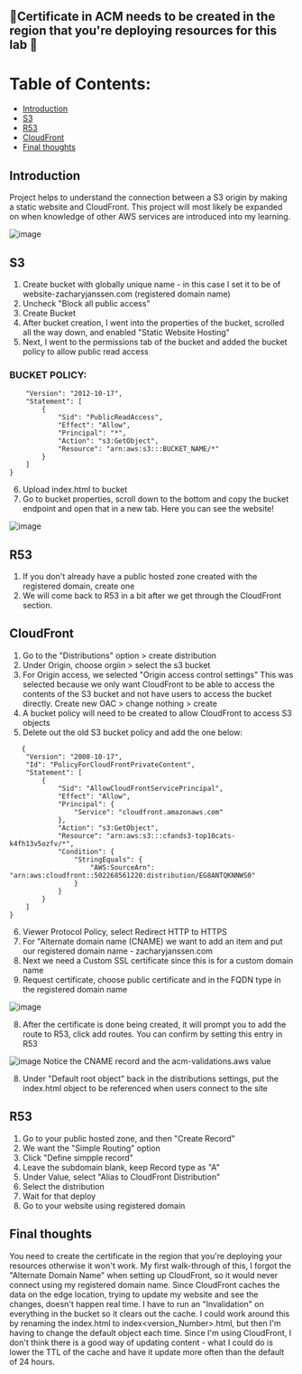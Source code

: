 ## 🚨Certificate in ACM needs to be created in the region that you're deploying resources for this lab 🚨

# Table of Contents:
- [Introduction](#introduction)
- [S3](#s3)
- [R53](#r53)
- [CloudFront](#cloudfront)
- [Final thoughts](#final-thoughts)

## Introduction
Project helps to understand the connection between a S3 origin by making a static website and CloudFront. This project will most likely be expanded on when knowledge of other AWS services are introduced into my learning. 


![image](https://github.com/user-attachments/assets/4d89104e-d17b-4dc4-bb3b-2b261a8e4caf)



## S3
1. Create bucket with globally unique name - in this case I set it to be of website-zacharyjanssen.com (registered domain name)
2. Uncheck "Block all public access"
3. Create Bucket
4. After bucket creation, I went into the properties of the bucket, scrolled all the way down, and enabled "Static Website Hosting"
5. Next, I went to the permissions tab of the bucket and added the bucket policy to allow public read access 

### BUCKET POLICY:
```{
    "Version": "2012-10-17",
    "Statement": [
        {
            "Sid": "PublicReadAccess",
            "Effect": "Allow",
            "Principal": "*",
            "Action": "s3:GetObject",
            "Resource": "arn:aws:s3:::BUCKET_NAME/*"
        }
    ]
}
```

6. Upload index.html to bucket
7. Go to bucket properties, scroll down to the bottom and copy the bucket endpoint and open that in a new tab. Here you can see the website!

![image](https://github.com/user-attachments/assets/2b46469f-c8fc-46a7-bde2-5faf0459a30a)

## R53
1. If you don't already have a public hosted zone created with the registered domain, create one
2. We will come back to R53 in a bit after we get through the CloudFront section. 

## CloudFront
1. Go to the "Distributions" option > create distribution
2. Under Origin, choose orgiin > select the s3 bucket
3. For Origin access, we selected "Origin access control settings" This was selected because we only want CloudFront to be able to access the contents of the S3 bucket
and not have users to access the bucket directly. Create new OAC > change nothing > create
4. A bucket policy will need to be created to allow CloudFront to access S3 objects
5. Delete out the old S3 bucket policy and add the one below:
```
   {
    "Version": "2008-10-17",
    "Id": "PolicyForCloudFrontPrivateContent",
    "Statement": [
        {
            "Sid": "AllowCloudFrontServicePrincipal",
            "Effect": "Allow",
            "Principal": {
                "Service": "cloudfront.amazonaws.com"
            },
            "Action": "s3:GetObject",
            "Resource": "arn:aws:s3:::cfands3-top10cats-k4fh13v5ozfv/*",
            "Condition": {
                "StringEquals": {
                    "AWS:SourceArn": "arn:aws:cloudfront::502268561220:distribution/EG8ANTQKNNWS0"
                }
            }
        }
    ]
}
```
6. Viewer Protocol Policy, select Redirect HTTP to HTTPS
7. For "Alternate domain name (CNAME) we want to add an item and put our registered domain name - zacharyjanssen.com
8. Next we need a Custom SSL certificate since this is for a custom domain name
9. Request certificate, choose public certificate and in the FQDN type in the registered domain name

![image](https://github.com/user-attachments/assets/723d34de-c0fb-416f-ab41-e038a33977cb)

8. After the certificate is done being created, it will prompt you to add the route to R53, click add routes. You can confirm by setting this entry in R53

![image](https://github.com/user-attachments/assets/020e8f4d-f0de-489c-bd7a-01d52c91c97d)
Notice the CNAME record and the acm-validations.aws value

8. Under "Default root object" back in the distributions settings, put the index.html object to be referenced when users connect to the site

## R53
1. Go to your public hosted zone, and then "Create Record"
2. We want the "Simple Routing" option
3. Click "Define simpple record"
4. Leave the subdomain blank, keep Record type as "A"
5. Under Value, select "Alias to CloudFront Distribution"
6. Select the distribution
7. Wait for that deploy
8. Go to your website using registered domain

## Final thoughts
You need to create the certificate in the region that you're deploying your resources otherwise it won't work. My first walk-through of this, I forgot the "Alternate Domain Name" when setting up CloudFront, so it would never connect using my registered domain name. Since CloudFront caches the data on the edge location, trying to update my website and see the changes, doesn't happen real time. I have to run an "Invalidation" on everything in the bucket so it clears out the cache. I could work around this by renaming the index.html to index<version_Number>.html, but then I'm having to change the default object each time. Since I'm using CloudFront, I don't think there is a good way of updating content - what I could do is lower the TTL of the cache and have it update more often than the default of 24 hours. 
